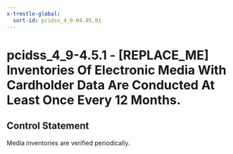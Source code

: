 ```yaml
---
x-trestle-global:
  sort-id: pcidss_4_9-04.05.01
---
```


# pcidss_4_9-4.5.1 - \[REPLACE_ME\] Inventories Of Electronic Media With Cardholder Data Are Conducted At Least Once Every 12 Months.

## Control Statement

Media inventories are verified periodically.
